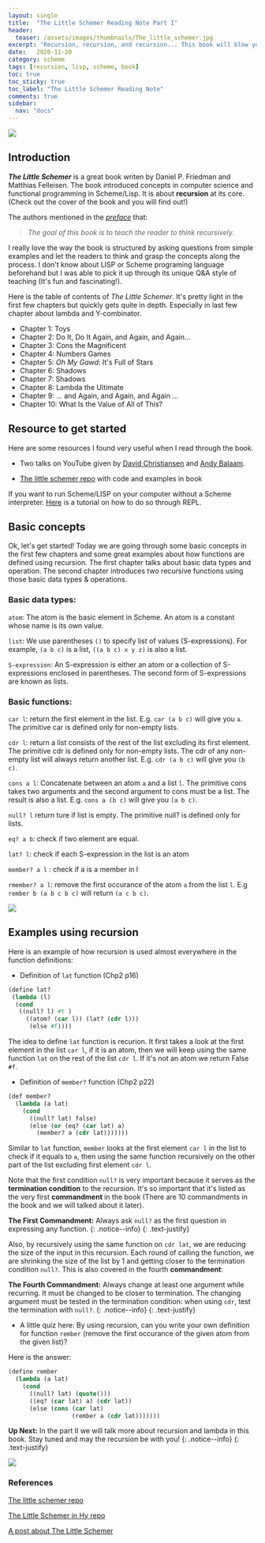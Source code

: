 ```yaml
---
layout: single
title:  "The Little Schemer Reading Note Part I"
header:
  teaser: /assets/images/thumbnails/The_little_schemer.jpg
excerpt: "Recursion, recursion, and recursion... This book will blow your mind!"
date:   2020-11-20
category: scheme
tags: [recursion, lisp, scheme, book]
toc: true
toc_sticky: true
toc_label: "The Little Schemer Reading Note"
comments: true
sidebar:
  nav: "docs"
---
```

![](/assets/images/thumbnails/The_little_schemer.jpg)

## Introduction

***The Little Schemer*** is a great book writen by Daniel P. Friedman and Matthias Felleisen. The book introduced concepts in computer science and functional programming in Scheme/Lisp. It is about **recursion** at its core. (Check out the cover of the book and you will find out!)

The authors mentioned in the [*preface*](https://felleisen.org/matthias/BTLS-preface.html) that:

> *The goal of this book is to teach the reader to think recursively*.


I really love the way the book is structured by asking questions from simple examples and let the readers to think and grasp the concepts along the process. I don't know about LISP or Scheme programing language beforehand but I was able to pick it up through its unique Q&A style of teaching (It's fun and fascinating!). 


Here is the table of contents of *The Little Schemer*. It's pretty light in the first few chapters but quickly gets quite in depth. Especially in last few chapter about lambda and Y-combinator.

- Chapter  1: Toys
- Chapter  2: Do It, Do It Again, and Again, and Again...
- Chapter  3: Cons the Magnificent
- Chapter  4: Numbers Games
- Chapter  5: *Oh My Gawd*: It's Full of Stars
- Chapter  6: Shadows
- Chapter  7: Shadows
- Chapter  8: Lambda the Ultimate
- Chapter  9: ... and Again, and Again, and Again ...
- Chapter 10: What Is the Value of All of This?



## Resource to get started

Here are some resources I found very useful when I read through the book. 

- Two talks on YouTube given by [David Christiansen](https://www.youtube.com/watch?v=VxINoKFm-S4) and [Andy Balaam](https://www.youtube.com/watch?v=tA1clbGDczI&t=3860s).

- [The little schemer repo](https://github.com/pkrumins/the-little-schemer) with code and examples in book 

If you want to run Scheme/LISP on your computer without a Scheme interpreter. [Here](https://www.viget.com/articles/the-little-schemer-will-expand-blow-your-mind/) is a tutorial on how to do so through REPL.



## Basic concepts

Ok, let's get started! Today we are going through some basic concepts in the first few chapters and some great examples about how functions are defined using recursion. The first chapter talks about basic data types and operation. The second chapter introduces two recursive functions using those basic data types & operations. 


### Basic data types:

`atom`: The atom is the basic element in Scheme. An atom is a constant whose name is its own value. 

`list`: We use parentheses `()` to specify list of values (S-expressions). For example, `(a b c)` is a list, `((a b c) x y z)` is also a list.

`S-expression`: An S-expression is either an atom or a collection of S-expressions enclosed in parentheses. The second form of S-expressions are known as lists.


### Basic functions:

`car l`: return the first element in the list. E.g. `car (a b c)` will give you `a`. The primitive car is defined only for non-empty lists.

`cdr l`: return a list consists of the rest of the list excluding its first element. The primitive cdr is defined only for non-empty lists. The cdr of any non-empty list will always return another list. E.g. `cdr (a b c)` will give you `(b c)`. 

`cons a l`: Concatenate between an atom `a` and a list `l`. The primitive cons takes two arguments and the second argument to cons must be a list. The result is also a list. E.g. `cons a (b c)` will give you `(a b c)`.

`null? l` return ture if list is empty. The primitive null? is defined only for lists.

`eq? a b`: check if two element are equal.

`lat? l`: check if each S-expression in the list is an atom

`member? a l` : check if a is a member in l

`rmember? a l`: remove the first occurance of the atom `a` from the  list `l`. E.g `rember b (a b c b c)` will return `(a c b c)`.


![](/assets/images/post_image/little_schemer_1.jpg)

## Examples using recursion

Here is an example of how recursion is used almost everywhere in the function definitions:

- Definition of `lat` function (Chp2 p16)

```lisp
(define lat? 
 (lambda (l)
  (cond
   ((null? l) #t )
     ((atom? (car l)) (lat? (cdr l))) 
      (else #f))))
```


The idea to define `lat` function is recurion. It first takes a look at the first element in the list `car l`, if it is an atom, then we will keep using the same function `lat` on the rest of the list `cdr l`. If it's not an atom we return False `#f`.



- Definition of `member?` function (Chp2 p22)

```lisp
(def member?
  (lambda (a lat)
    (cond
      ((null? lat) false)
      (else (or (eq? (car lat) a)
        (member? a (cdr lat)))))))
```

Similar to `lat` function, `member` looks at the first element `car l` in the list to check if it equals to `a`, then using the same function recursively on the other part of the list excluding first element `cdr l`.


Note that the first condition `null?` is very important because it serves as the **termination condition** to the recursion. It's so important that it's listed as the very first **commandment** in the book (There are 10 commandments in the book and we will talked about it later).



<i class="far fa-sticky-note"></i> **The First Commandment:** 
Always ask `null?` as the first question in expressing any function. 
{: .notice--info}
{: .text-justify}

Also, by recursively using the same function on `cdr lat`, we are reducing the size of the input in this recursion. Each round of calling the function, we are shrinking the size of the list by 1 and getting closer to the termination condition `null?`. This is also covered in the fourth  **commandment**:



<i class="far fa-sticky-note"></i> **The Fourth Commandment:** 
Always change at least one argument while recurring. It must be changed to be closer to termination. The changing argument must be tested in the termination condition: when using `cdr`, test the termination with `null?`.
{: .notice--info}
{: .text-justify}


- A little quiz here: 
By using recursion, can you write your own definition for function `rember` (remove the first occurance of the given atom from the given list)?



Here is the answer:

```lisp
(define rember
  (lambda (a lat)
    (cond
      ((null? lat) (quote()))
      ((eq? (car lat) a) (cdr lat))
      (else (cons (car lat)
                  (rember a (cdr lat)))))))
```



<i class="far fa-sticky-note"></i> **Up Next:** 
In the part II we will talk more about recursion and lambda in this book. Stay tuned and may the recursion be with you!
{: .notice--info}
{: .text-justify}


![](/assets/images/post_image/may_the_recursion_be_with_u.png)




### References

[The little schemer repo](https://github.com/pkrumins/the-little-schemer)

[The Little Schemer in Hy repo](https://github.com/andybp85/hyLittleSchemer)

[A post about The Little Schemer](https://www.viget.com/articles/the-little-schemer-will-expand-blow-your-mind/) 

